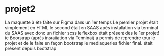 # projet2
La maquette à été faite sur Figma dans un 1er temps 
Le premier projet était simplement en HTML
le second était en SAAS apès installation via terminal du SAAS avec donc un fichier scss
le flexbox était présent dès le 1er projet! 
le Bootstrap (après installation via Terminal) a permis de reprendre tout le projet et de le faire en façon bootstrap 
le mediaqueries fichier final. était présent depuis bootstrap
